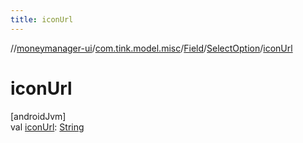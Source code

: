 ```yaml
---
title: iconUrl
---
```

//[moneymanager-ui](../../../../index.html)/[com.tink.model.misc](../../index.html)/[Field](../index.html)/[SelectOption](index.html)/[iconUrl](icon-url.html)



# iconUrl



[androidJvm]\
val [iconUrl](icon-url.html): [String](https://kotlinlang.org/api/latest/jvm/stdlib/kotlin/-string/index.html)




